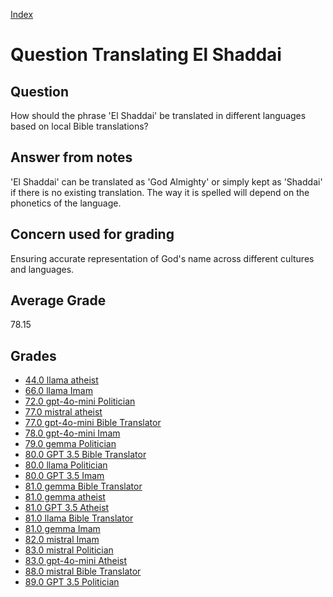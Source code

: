 
[Index](../../index.md)
# Question Translating El Shaddai
## Question
How should the phrase 'El Shaddai' be translated in different languages based on local Bible translations?

## Answer from notes
'El Shaddai' can be translated as 'God Almighty' or simply kept as 'Shaddai' if there is no existing translation. The way it is spelled will depend on the phonetics of the language.

## Concern used for grading
Ensuring accurate representation of God's name across different cultures and languages.

## Average Grade
78.15

## Grades
 * [44.0 llama atheist](../answers/llama_atheist/Translating_El_Shaddai.md)
 * [66.0 llama Imam](../answers/llama_Imam/Translating_El_Shaddai.md)
 * [72.0 gpt-4o-mini Politician](../answers/gpt-4o-mini_Politician/Translating_El_Shaddai.md)
 * [77.0 mistral atheist](../answers/mistral_atheist/Translating_El_Shaddai.md)
 * [77.0 gpt-4o-mini Bible Translator](../answers/gpt-4o-mini_Bible_Translator/Translating_El_Shaddai.md)
 * [78.0 gpt-4o-mini Imam](../answers/gpt-4o-mini_Imam/Translating_El_Shaddai.md)
 * [79.0 gemma Politician](../answers/gemma_Politician/Translating_El_Shaddai.md)
 * [80.0 GPT 3.5 Bible Translator](../answers/GPT_3.5_Bible_Translator/Translating_El_Shaddai.md)
 * [80.0 llama Politician](../answers/llama_Politician/Translating_El_Shaddai.md)
 * [80.0 GPT 3.5 Imam](../answers/GPT_3.5_Imam/Translating_El_Shaddai.md)
 * [81.0 gemma Bible Translator](../answers/gemma_Bible_Translator/Translating_El_Shaddai.md)
 * [81.0 gemma atheist](../answers/gemma_atheist/Translating_El_Shaddai.md)
 * [81.0 GPT 3.5 Atheist](../answers/GPT_3.5_Atheist/Translating_El_Shaddai.md)
 * [81.0 llama Bible Translator](../answers/llama_Bible_Translator/Translating_El_Shaddai.md)
 * [81.0 gemma Imam](../answers/gemma_Imam/Translating_El_Shaddai.md)
 * [82.0 mistral Imam](../answers/mistral_Imam/Translating_El_Shaddai.md)
 * [83.0 mistral Politician](../answers/mistral_Politician/Translating_El_Shaddai.md)
 * [83.0 gpt-4o-mini Atheist](../answers/gpt-4o-mini_Atheist/Translating_El_Shaddai.md)
 * [88.0 mistral Bible Translator](../answers/mistral_Bible_Translator/Translating_El_Shaddai.md)
 * [89.0 GPT 3.5 Politician](../answers/GPT_3.5_Politician/Translating_El_Shaddai.md)
